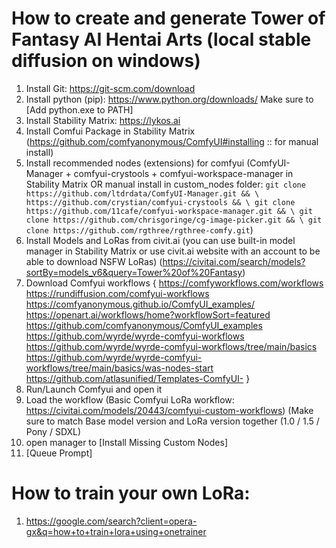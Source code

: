# How to create and generate Tower of Fantasy AI Hentai Arts (local stable diffusion on windows)
01. Install Git: https://git-scm.com/download
02. Install python (pip): https://www.python.org/downloads/
   Make sure to [Add python.exe to PATH]
03. Install Stability Matrix: https://lykos.ai
04. Install Comfui Package in Stability Matrix (https://github.com/comfyanonymous/ComfyUI#installing :: for manual install)
05. Install recommended nodes (extensions) for comfyui (ComfyUI-Manager + comfyui-crystools + comfyui-workspace-manager in Stability Matrix OR manual install in custom_nodes folder: ```git clone https://github.com/ltdrdata/ComfyUI-Manager.git && \ https://github.com/crystian/comfyui-crystools && \ git clone https://github.com/11cafe/comfyui-workspace-manager.git && \ git clone https://github.com/chrisgoringe/cg-image-picker.git && \ git clone https://github.com/rgthree/rgthree-comfy.git```)
06. Install Models and LoRas from civit.ai (you can use built-in model manager in Stability Matrix or use civit.ai website with an account to be able to download NSFW LoRas) (https://civitai.com/search/models?sortBy=models_v6&query=Tower%20of%20Fantasy)
07. Download Comfyui workflows {
   https://comfyworkflows.com/workflows
   https://rundiffusion.com/comfyui-workflows
   https://comfyanonymous.github.io/ComfyUI_examples/
   https://openart.ai/workflows/home?workflowSort=featured
   https://github.com/comfyanonymous/ComfyUI_examples
   https://github.com/wyrde/wyrde-comfyui-workflows
   https://github.com/wyrde/wyrde-comfyui-workflows/tree/main/basics
   https://github.com/wyrde/wyrde-comfyui-workflows/tree/main/basics/was-nodes-start
   https://github.com/atlasunified/Templates-ComfyUI- }
08. Run/Launch Comfyui and open it
09. Load the workflow (Basic Comfyui LoRa workflow: https://civitai.com/models/20443/comfyui-custom-workflows)
    (Make sure to match Base model version and LoRa version together (1.0 / 1.5 / Pony / SDXL)
11. open manager to [Install Missing Custom Nodes]
12. [Queue Prompt]

# How to train your own LoRa:
1. https://google.com/search?client=opera-gx&q=how+to+train+lora+using+onetrainer

